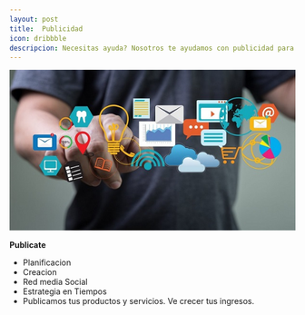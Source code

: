 ```yaml
---
layout: post
title:  Publicidad
icon: dribbble
descripcion: Necesitas ayuda? Nosotros te ayudamos con publicidad para tus servicios y promociones en la mejor pagina web del Rosarito Centro
---
```


<img src="\assets\img\slide\Publicidad.jpg" class="img-fluid" alt="Responsive image">

**Publicate**
* Planificacion 
* Creacion                    
* Red media Social
* Estrategia en Tiempos
* Publicamos tus productos y servicios. Ve crecer tus ingresos. 